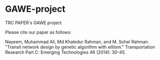 # GAWE-project
TRC PAPER's GAWE project

Please cite our paper as follows:

Nayeem, Muhammad Ali, Md Khaledur Rahman, and M. Sohel Rahman. "Transit network design by genetic algorithm with elitism." 
Transportation Research Part C: Emerging Technologies 46 (2014): 30-45.
